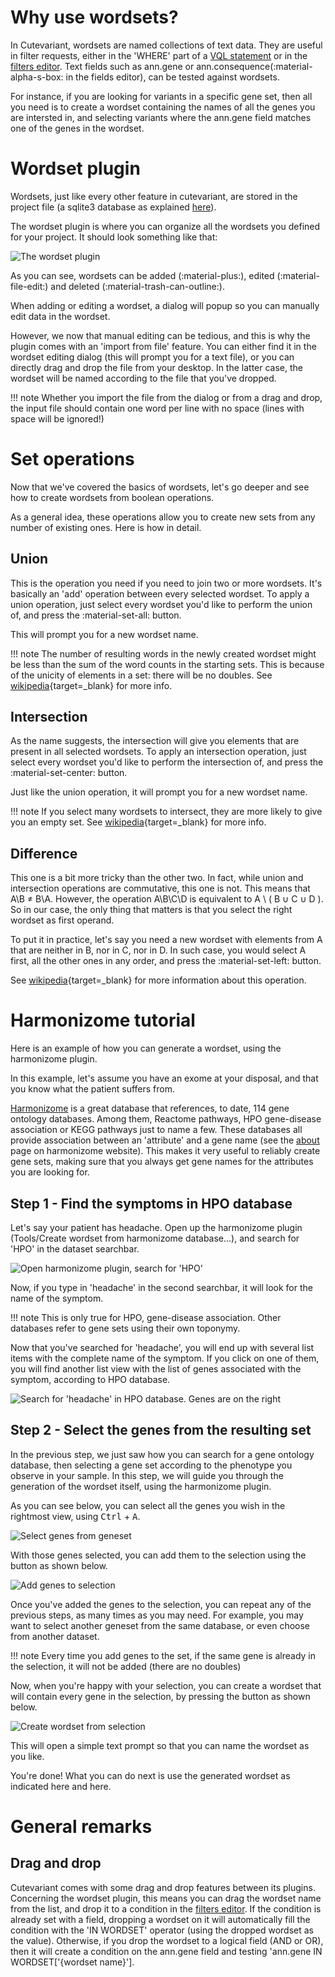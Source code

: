 # Why use wordsets?

In Cutevariant, wordsets are named collections of text data. They are useful in filter requests, either in the 'WHERE' part of a [VQL statement](../vql) or in the [filters editor](/filters). Text fields such as ann.gene or ann.consequence(:material-alpha-s-box: in the fields editor), can be tested against wordsets.

For instance, if you are looking for variants in a specific gene set, then all you need is to create a wordset containing the names of all the genes you are intersted in, and selecting variants where the ann.gene field matches one of the genes in the wordset.

# Wordset plugin

Wordsets, just like every other feature in cutevariant, are stored in the project file (a sqlite3 database as explained [here]()).

The wordset plugin is where you can organize all the wordsets you defined for your project. It should look something like that:

![The wordset plugin](../images/wordset_editor_plugin.png)

As you can see, wordsets can be added (:material-plus:), edited (:material-file-edit:) and deleted (:material-trash-can-outline:).

When adding or editing a wordset, a dialog will popup so you can manually edit data in the wordset.

However, we now that manual editing can be tedious, and this is why the plugin comes with an 'import from file' feature. You can either find it in the wordset editing dialog (this will prompt you for a text file), or you can directly drag and drop the file from your desktop. In the latter case, the wordset will be named according to the file that you've dropped.

!!! note
    Whether you import the file from the dialog or from a drag and drop, the input file should contain one word per line with no space (lines with space will be ignored!)

# Set operations

Now that we've covered the basics of wordsets, let's go deeper and see how to create wordsets from boolean operations.

As a general idea, these operations allow you to create new sets from any number of existing ones. Here is how in detail.

## Union

This is the operation you need if you need to join two or more wordsets. It's basically an 'add' operation between every selected wordset.
To apply a union operation, just select every wordset you'd like to perform the union of, and press the :material-set-all: button.

This will prompt you for a new wordset name.

!!! note
    The number of resulting words in the newly created wordset might be less than the sum of the word counts in the starting sets. This is because of the unicity of elements in a set: there will be no doubles. See [wikipedia](https://en.wikipedia.org/wiki/Union_(set_theory)){target=_blank} for more info.

## Intersection

As the name suggests, the intersection will give you elements that are present in all selected wordsets.
To apply an intersection operation, just select every wordset you'd like to perform the intersection of, and press the :material-set-center: button.

Just like the union operation, it will prompt you for a new wordset name.

!!! note
    If you select many wordsets to intersect, they are more likely to give you an empty set.
    See [wikipedia](https://en.wikipedia.org/wiki/Intersection_(set_theory)){target=_blank} for more info.

## Difference

This one is a bit more tricky than the other two. In fact, while union and intersection operations are commutative, this one is not.
This means that A\B ≠ B\A. However, the operation A\B\C\D is equivalent to A \ ( B ∪ C ∪ D ). So in our case, the only thing that matters is that you select the right wordset as first operand.

To put it in practice, let's say you need a new wordset with elements from A that are neither in B, nor in C, nor in D.
In such case, you would select A first, all the other ones in any order, and press the :material-set-left: button.

See [wikipedia](https://en.wikipedia.org/wiki/Complement_(set_theory)#Relative_complement){target=_blank} for more information about this operation.


# Harmonizome tutorial

Here is an example of how you can generate a wordset, using the harmonizome plugin.

In this example, let's assume you have an exome at your disposal, and that you know what the patient suffers from.

[Harmonizome]((https://maayanlab.cloud/Harmonizome/)) is a great database that references, to date, 114 gene ontology databases. Among them, Reactome pathways, HPO gene-disease association or KEGG pathways just to name a few. These databases all provide association between an 'attribute' and a gene name (see the [about](https://maayanlab.cloud/Harmonizome/about) page on harmonizome website). This makes it very useful to reliably create gene sets, making sure that you always get gene names for the attributes you are looking for.

## Step 1 - Find the symptoms in HPO database

Let's say your patient has headache. Open up the harmonizome plugin (Tools/Create wordset from harmonizome database...), and search for 'HPO' in the dataset searchbar.

![Open harmonizome plugin, search for 'HPO'](../images/harmonizome_step_one.png)

Now, if you type in 'headache' in the second searchbar, it will look for the name of the symptom.

!!! note
    This is only true for HPO, gene-disease association. Other databases refer to gene sets using their own toponymy.

Now that you've searched for 'headache', you will end up with several list items with the complete name of the symptom. If you click on one of them, you will find another list view with the list of genes associated with the symptom, according to HPO database.

![Search for 'headache' in HPO database. Genes are on the right](../images/harmonizome_hpo_search_headache.png)

## Step 2 - Select the genes from the resulting set

In the previous step, we just saw how you can search for a gene ontology database, then selecting a gene set according to the phenotype you observe in your sample. In this step, we will guide you through the generation of the wordset itself, using the harmonizome plugin.

As you can see below, you can select all the genes you wish in the rightmost view, using <kbd>Ctrl</kbd> + <kbd>A</kbd>.

![Select genes from geneset](../images/harmonizome_select_genes.png)

With those genes selected, you can add them to the selection using the button as shown below.

![Add genes to selection](../images/harmonizome_add_genes_to_selection.png)

Once you've added the genes to the selection, you can repeat any of the previous steps, as many times as you may need. For example, you may want to select another geneset from the same database, or even choose from another dataset.

!!! note
    Every time you add genes to the set, if the same gene is already in the selection, it will not be added (there are no doubles)

Now, when you're happy with your selection, you can create a wordset that will contain every gene in the selection, by pressing the button as shown below.


![Create wordset from selection](../images/harmonizome_create_wordset.png)

This will open a simple text prompt so that you can name the wordset as you like.

You're done! What you can do next is use the generated wordset as indicated here and here.

# General remarks

## Drag and drop

Cutevariant comes with some drag and drop features between its plugins. Concerning the wordset plugin, this means you can drag the wordset name from the list, and drop it to a condition in the [filters editor](/filters). If the condition is already set with a field, dropping a wordset on it will automatically fill the condition with the 'IN WORDSET' operator (using the dropped wordset as the value).
Otherwise, if you drop the wordset to a logical field (AND or OR), then it will create a condition on the ann.gene field and testing 'ann.gene IN WORDSET['{wordset name}'].